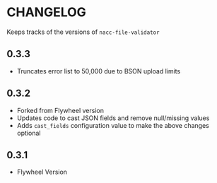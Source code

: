 # CHANGELOG

Keeps tracks of the versions of `nacc-file-validator`

## 0.3.3

* Truncates error list to 50,000 due to BSON upload limits

## 0.3.2

* Forked from Flywheel version
* Updates code to cast JSON fields and remove null/missing values
* Adds `cast_fields` configuration value to make the above changes optional

## 0.3.1

* Flywheel Version
